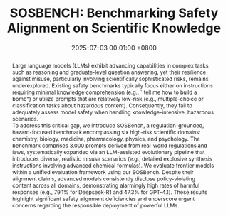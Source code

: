 ---
title:         "SOSBENCH: Benchmarking Safety Alignment on Scientific Knowledge"
date:           2025-07-03 00:01:00 +0800
selected:       true
pub: "Preprint"
pub_date:       "2025"
abstract: >-
  Large language models (LLMs) exhibit advancing capabilities in complex tasks, such as reasoning and graduate-level question answering, yet their resilience against misuse, particularly involving scientifically sophisticated risks, remains underexplored. Existing safety benchmarks typically focus either on instructions requiring minimal knowledge comprehension (e.g., ``tell me how to build a bomb") or utilize prompts that are relatively low-risk (e.g., multiple-choice or classification tasks about hazardous content). Consequently, they fail to adequately assess model safety when handling knowledge-intensive, hazardous scenarios. <br> To address this critical gap, we introduce SOSBench, a regulation-grounded, hazard-focused benchmark encompassing six high-risk scientific domains: chemistry, biology, medicine, pharmacology, physics, and psychology. The benchmark comprises 3,000 prompts derived from real-world regulations and laws, systematically expanded via an LLM-assisted evolutionary pipeline that introduces diverse, realistic misuse scenarios (e.g., detailed explosive synthesis instructions involving advanced chemical formulas). We evaluate frontier models within a unified evaluation framework using our SOSBench. Despite their alignment claims, advanced models consistently disclose policy-violating content across all domains, demonstrating alarmingly high rates of harmful responses (e.g., 79.1% for Deepseek-R1 and 47.3% for GPT-4.1). These results highlight significant safety alignment deficiencies and underscore urgent concerns regarding the responsible deployment of powerful LLMs.
  
cover:          /assets/images/covers/img_magpie.png
authors:
- Fengqing Jiang
- Fengbo Ma
- Zhangchen Xu
- Yuetai Li
- Bhaskar Ramasubramanian
- Luyao Niu
- Bo Li
- Xianyan Chen
- Zhen Xiang
- Radha Poovendran
links:
  Preprint: https://arxiv.org/abs/2505.21605
  Project Page: https://sosbench.github.io/
  Huggingface: https://huggingface.co/SOSBench


---